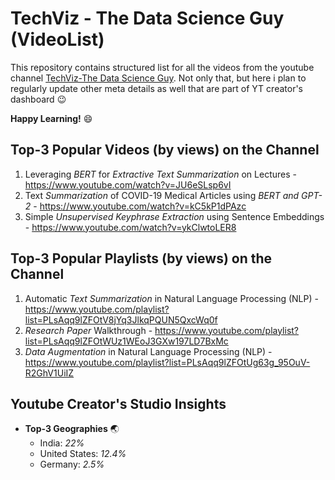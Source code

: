 # TechViz - The Data Science Guy (VideoList)
This repository contains structured list for all the videos from the youtube channel [TechViz-The Data Science Guy](https://www.youtube.com/c/TechVizTheDataScienceGuy). Not only that, but here i plan to regularly update other meta details as well that are part of YT creator's dashboard :wink: 

__Happy Learning!__ :smile:

## Top-3 Popular Videos (by views) on the Channel
1. Leveraging _BERT_ for _Extractive Text Summarization_ on Lectures - https://www.youtube.com/watch?v=JU6eSLsp6vI
2. Text _Summarization_ of COVID-19 Medical Articles using _BERT and GPT-2_ - https://www.youtube.com/watch?v=kC5kP1dPAzc
3. Simple _Unsupervised Keyphrase Extraction_ using Sentence Embeddings - https://www.youtube.com/watch?v=ykClwtoLER8

## Top-3 Popular Playlists (by views) on the Channel
1. Automatic _Text Summarization_ in Natural Language Processing (NLP) - https://www.youtube.com/playlist?list=PLsAqq9lZFOtV8jYq3JlkqPQUN5QxcWq0f
2. _Research Paper_ Walkthrough - https://www.youtube.com/playlist?list=PLsAqq9lZFOtWUz1WEoJ3GXw197LD7BxMc
3. _Data Augmentation_ in Natural Language Processing (NLP) - https://www.youtube.com/playlist?list=PLsAqq9lZFOtUg63g_95OuV-R2GhV1UiIZ



## Youtube Creator's Studio Insights

- __Top-3 Geographies__ :earth_asia:
  - India: _22%_
  - United States: _12.4%_
  - Germany: _2.5%_
